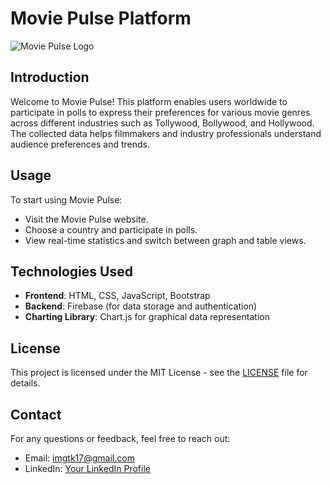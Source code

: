 # Movie Pulse Platform

![Movie Pulse Logo](link-to-your-logo.png)

## Introduction
Welcome to Movie Pulse! This platform enables users worldwide to participate in polls to express their preferences for various movie genres across different industries such as Tollywood, Bollywood, and Hollywood. The collected data helps filmmakers and industry professionals understand audience preferences and trends.

## Usage
To start using Movie Pulse:
- Visit the Movie Pulse website.
- Choose a country and participate in polls.
- View real-time statistics and switch between graph and table views.

## Technologies Used
- **Frontend**: HTML, CSS, JavaScript, Bootstrap
- **Backend**: Firebase (for data storage and authentication)
- **Charting Library**: Chart.js for graphical data representation


## License
This project is licensed under the MIT License - see the [LICENSE](LICENSE) file for details.

## Contact
For any questions or feedback, feel free to reach out:
- Email: imgtk17@gmail.com
- LinkedIn: [Your LinkedIn Profile](https://www.linkedin.com/in/gthangella/)
